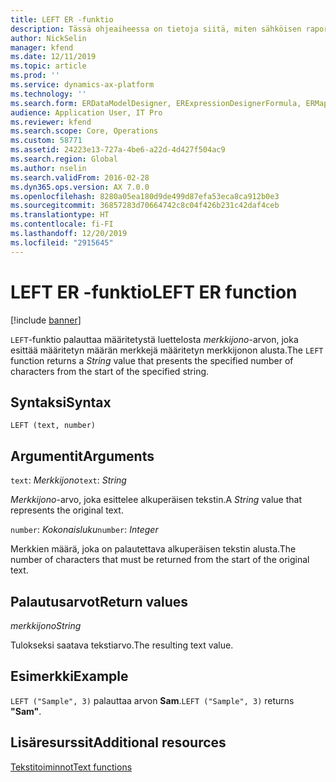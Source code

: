 ```yaml
---
title: LEFT ER -funktio
description: Tässä ohjeaiheessa on tietoja siitä, miten sähköisen raportoinnin (ER) LEFT-funktiota käytetään.
author: NickSelin
manager: kfend
ms.date: 12/11/2019
ms.topic: article
ms.prod: ''
ms.service: dynamics-ax-platform
ms.technology: ''
ms.search.form: ERDataModelDesigner, ERExpressionDesignerFormula, ERMappedFormatDesigner, ERModelMappingDesigner
audience: Application User, IT Pro
ms.reviewer: kfend
ms.search.scope: Core, Operations
ms.custom: 58771
ms.assetid: 24223e13-727a-4be6-a22d-4d427f504ac9
ms.search.region: Global
ms.author: nselin
ms.search.validFrom: 2016-02-28
ms.dyn365.ops.version: AX 7.0.0
ms.openlocfilehash: 8280a05ea180d9de499d87efa53eca8ca912b0e3
ms.sourcegitcommit: 36857283d70664742c8c04f426b231c42daf4ceb
ms.translationtype: HT
ms.contentlocale: fi-FI
ms.lasthandoff: 12/20/2019
ms.locfileid: "2915645"
---
```

# <span data-ttu-id="1236d-103"><a name="LEFT">LEFT ER -funktio</a></span><span class="sxs-lookup"><span data-stu-id="1236d-103"><a name="LEFT">LEFT ER function</a></span></span>

[!include [banner](../includes/banner.md)]

<span data-ttu-id="1236d-104">`LEFT`-funktio palauttaa määritetystä luettelosta *merkkijono*-arvon, joka esittää määritetyn määrän merkkejä määritetyn merkkijonon alusta.</span><span class="sxs-lookup"><span data-stu-id="1236d-104">The `LEFT` function returns a *String* value that presents the specified number of characters from the start of the specified string.</span></span>

## <a name="syntax"></a><span data-ttu-id="1236d-105">Syntaksi</span><span class="sxs-lookup"><span data-stu-id="1236d-105">Syntax</span></span>

```
LEFT (text, number)
```

## <a name="arguments"></a><span data-ttu-id="1236d-106">Argumentit</span><span class="sxs-lookup"><span data-stu-id="1236d-106">Arguments</span></span>

<span data-ttu-id="1236d-107">`text`: *Merkkijono*</span><span class="sxs-lookup"><span data-stu-id="1236d-107">`text`: *String*</span></span>

<span data-ttu-id="1236d-108">*Merkkijono*-arvo, joka esittelee alkuperäisen tekstin.</span><span class="sxs-lookup"><span data-stu-id="1236d-108">A *String* value that represents the original text.</span></span>

<span data-ttu-id="1236d-109">`number`: *Kokonaisluku*</span><span class="sxs-lookup"><span data-stu-id="1236d-109">`number`: *Integer*</span></span>

<span data-ttu-id="1236d-110">Merkkien määrä, joka on palautettava alkuperäisen tekstin alusta.</span><span class="sxs-lookup"><span data-stu-id="1236d-110">The number of characters that must be returned from the start of the original text.</span></span>

## <a name="return-values"></a><span data-ttu-id="1236d-111">Palautusarvot</span><span class="sxs-lookup"><span data-stu-id="1236d-111">Return values</span></span>

<span data-ttu-id="1236d-112">*merkkijono*</span><span class="sxs-lookup"><span data-stu-id="1236d-112">*String*</span></span>

<span data-ttu-id="1236d-113">Tulokseksi saatava tekstiarvo.</span><span class="sxs-lookup"><span data-stu-id="1236d-113">The resulting text value.</span></span>

## <a name="example"></a><span data-ttu-id="1236d-114">Esimerkki</span><span class="sxs-lookup"><span data-stu-id="1236d-114">Example</span></span>

<span data-ttu-id="1236d-115">`LEFT ("Sample", 3)` palauttaa arvon **Sam**.</span><span class="sxs-lookup"><span data-stu-id="1236d-115">`LEFT ("Sample", 3)` returns **"Sam"**.</span></span>

## <a name="additional-resources"></a><span data-ttu-id="1236d-116">Lisäresurssit</span><span class="sxs-lookup"><span data-stu-id="1236d-116">Additional resources</span></span>

[<span data-ttu-id="1236d-117">Tekstitoiminnot</span><span class="sxs-lookup"><span data-stu-id="1236d-117">Text functions</span></span>](er-functions-category-text.md)
